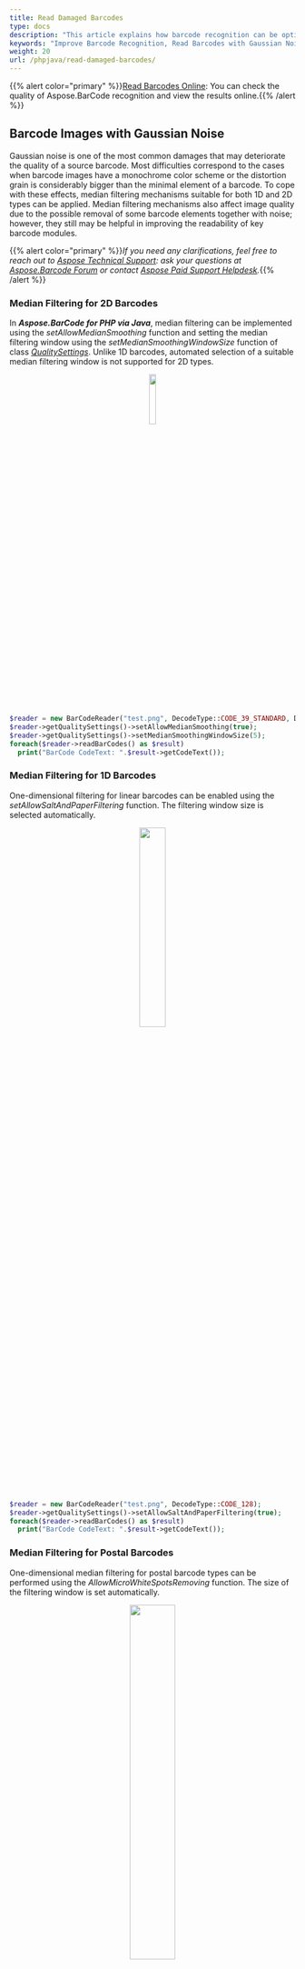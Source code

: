 ```yaml
---
title: Read Damaged Barcodes
type: docs
description: "This article explains how barcode recognition can be optimized in terms of accuracy and speed in case of various distortions in PHP via Java"
keywords: "Improve Barcode Recognition, Read Barcodes with Gaussian Noise, Read Inverted Barcodes, Read Colored Barcode, Read Distorted QR Code, Read Corrupted Barcodes, Read Industrial Data Matrix, Aspose.BarCode, Read Barcodes in PHP"
weight: 20
url: /phpjava/read-damaged-barcodes/
---
```

{{% alert color="primary" %}}[Read Barcodes Online](https://products.aspose.app/barcode/recognize): You can check the quality of Aspose.BarCode recognition and view the results online.{{% /alert %}}

## **Barcode Images with Gaussian Noise**
Gaussian noise is one of the most common damages that may deteriorate the quality of a source barcode. Most difficulties correspond to the cases when barcode images have a monochrome color scheme or the distortion grain is considerably bigger than the minimal element of a barcode. To cope with these effects, median filtering mechanisms suitable for both 1D and 2D types can be applied. Median filtering mechanisms also affect image quality due to the possible removal of some barcode elements together with noise; however, they still may be helpful in improving the readability of key barcode modules.
  
{{% alert color="primary" %}}*If you need any clarifications, feel free to reach out to [Aspose Technical Support](/barcode/phpjava/technical-support/): ask your questions at [Aspose.Barcode Forum](https://forum.aspose.com/c/barcode/13) or contact [Aspose Paid Support Helpdesk](https://helpdesk.aspose.com/).*{{% /alert %}}

### **Median Filtering for 2D Barcodes**
In ***Aspose.BarCode for PHP via Java***, median filtering can be implemented using the *setAllowMedianSmoothing* function and setting the median filtering window using the *setMedianSmoothingWindowSize* function of class [*QualitySettings*](https://reference.aspose.com/barcode/php/classQualitySettings#aa3a4b8146a1e570f2e9bfdd9bdef4680). Unlike 1D barcodes, automated selection of a suitable median filtering window is not supported for 2D types.  
    
<p align="center"><img src="datamatrix_noised.png" width="15%" height="15%"></p>

``` php
$reader = new BarCodeReader("test.png", DecodeType::CODE_39_STANDARD, DecodeType::CODE_128);
$reader->getQualitySettings()->setAllowMedianSmoothing(true);
$reader->getQualitySettings()->setMedianSmoothingWindowSize(5);
foreach($reader->readBarCodes() as $result)
  print("BarCode CodeText: ".$result->getCodeText());
```

### **Median Filtering for 1D Barcodes**
One-dimensional filtering for linear barcodes can be enabled using the *setAllowSaltAndPaperFiltering* function. The filtering window size is selected automatically.  
  
<p align="center"><img src="saltandpaper.png" width="30%" height="30%"></p>

``` php
$reader = new BarCodeReader("test.png", DecodeType::CODE_128);
$reader->getQualitySettings()->setAllowSaltAndPaperFiltering(true);
foreach($reader->readBarCodes() as $result)
  print("BarCode CodeText: ".$result->getCodeText());
```

### **Median Filtering for Postal Barcodes**
One-dimensional median filtering for postal barcode types can be performed using the *AllowMicroWhiteSpotsRemoving* function. The size of the filtering window is set automatically.  
  
<p align="center"><img src="planet_noised.png" width="40%" height="40%"></p>

``` php
$reader = new BarCodeReader("test.png", DecodeType::PLANET);
$reader->getQualitySettings()->setAllowMicroWhiteSpotsRemoving(true);
foreach($reader->readBarCodes() as $result)
  print("BarCode CodeText: ".$result->getCodeText());
```

### **Filtering Out White Spots**
The presence of white spots in barcode images is a frequent problem that appears while sending documents with barcodes through fax transmission. To mitigate this issue, it is possible to use the *setAllowWhiteSpotsRemoving* function, which allows filtering out not all Gaussian noise but only white spots.  
  
<p align="center"><img src="code128_whitespots.png" width="30%" height="30%"></p>

``` php
$reader = new BarCodeReader("test.png", DecodeType::CODE_128);
$reader->getQualitySettings()->setAllowWhiteSpotsRemoving(true);
foreach($reader->readBarCodes() as $result)
  print("BarCode CodeText: ".$result->getCodeText());
```

## **Reducing Barcode Image Size to Eliminate Visual Artifacts**
In some cases, distortions caused by excessive scaling of a barcode image can be mitigated by reducing the scale space. It can be done using the *setAllowDecreasedImage* function. Its purpose is to reduce the size of an image and in this way, to facilitate barcode reading by eliminating visual artifacts.   
  
<p align="center"><img src="datamatrix_waved.png" width="20%" height="20%"></p>

``` php
$reader = new BarCodeReader("test.png", DecodeType::DATA_MATRIX);
$reader->getQualitySettings()->setAllowDecreasedImage(true);
foreach($reader->readBarCodes() as $result)
  print("BarCode CodeText: ".$result->getCodeText());
```

## **Reading Inverted Barcode Images**
The barcode library enables reading barcode images with inverted colors. To do this, it is required to enable the *setAllowInvertImage* function. 

<p align="center"><img src="aztec_regular_inverse.png" width="20%" height="20%"></p>

``` php
$reader = new BarCodeReader("test.png", DecodeType::AZTEC);
$reader->getQualitySettings()->setAllowInvertImage(true);
foreach($reader->readBarCodes() as $result)
  print("BarCode CodeText: ".$result->getCodeText());
```

## **Detecting Colored Barcodes on Colored Background**
To read colored barcodes on a colored background, it is necessary to use the *setAllowComplexBackground* function that attempts to distinguish the colored background from barcode labels through color quantization and then subtract it. It should be noted that enabling this parameter results in considerable deceleration of recognition speed and thus should be used in special cases only. 
  
<p align="center"><img src="qr_color.png" width="15%" height="15%"></p>

``` php
$reader = new BarCodeReader("test.png", DecodeType::QR);
$reader->getQualitySettings()->setAllowComplexBackground(true);
foreach($reader->readBarCodes() as $result)
  print("BarCode CodeText: ".$result->getCodeText());
```

## **Reading Barcodes with Erased or Displaced Bars**
While scanning or sending barcode images using fax transmission, the problem of displaced or erased bars in 1D barcode labels often appears, especially, in those printed out using ink-jet printers. To resolve this issue, the barcode library provides two functions called *setAllowOneDWipedBarsRestoration* and *setCheckMore1DVariants*, which allow selecting the most suitable recognition option according to the checksum value and other barcode elements. However, it should be noted that enabling these settings may result in incorrect recognition of 1D barcodes.  
  
<p align="center"><img src="code128_wipedbars.png" width="40%" height="40%"></p>

``` php
$reader = new BarCodeReader("test.png", DecodeType::CODE_128);
$reader->getQualitySettings()->setAllowOneDWipedBarsRestoration(true);
foreach($reader->readBarCodes() as $result)
  print("BarCode CodeText: ".$result->getCodeText());
```

## **Reading Evidently Incorrect Barcodes**
In cases when it is necessary just to detect the presence of barcodes regardless of their validity and corresponding recognition correctness, it is possible to enable two special settings called *setAllowIncorrectBarcodes* and *setReadTinyBarcodes*. The first one is used to attempt performing partial barcode recognition even if the reading process has provided incorrect results; in this case, the barcode data is decoded with [*BarCodeConfidence*](https://reference.aspose.com/barcode/php/classBarCodeConfidence) being set to *NONE*, which means that the correctness of recognition is not guaranteed.  
  
The *setReadTinyBarcodes* function facilitates reading small barcode labels in large images. It is ignored if the *setAllowIncorrectBarcodes* function is called passing the *True* value. However, enabling this parameter may result in recognizing false barcodes in place of actual text or tables.  
  
<p align="center"><img src="pdf417_qr_corrupted.png" width="30%" height="30%"></p>

``` php
$reader = new BarCodeReader("test.png", DecodeType::QR, DecodeType::PDF417);
$reader->getQualitySettings()->setAllowIncorrectBarcodes(true);
foreach($reader->readBarCodes() as $result)
  print("BarCode CodeText: ".$result->getCodeText());
```

``` php
$reader = new BarCodeReader("test.png", DecodeType::QR, DecodeType::PDF417);
$reader->getQualitySettings()->setReadTinyBarcodes(true);
foreach($reader->readBarCodes() as $result)
  print("BarCode CodeText: ".$result->getCodeText());
```

## **Reading Severely Distorted QR Codes and Micro QR Codes**
The barcode library allows reading severely corrupted *QR Code* and *Micro QR Code* labels. This can be enabled by setting the *setAllowQRMicroQrRestoration* parameter. 

<p align="center"><img src="microqr_3d_distorted.png"></p>

``` php
$reader = new BarCodeReader("test.png", DecodeType::QR);
$reader->getQualitySettings()->setAllowQRMicroQrRestoration(true);
foreach($reader->readBarCodes() as $result)
  print("BarCode CodeText: ".$result->getCodeText());
```

## **Reading Industrial Data Matrix Barcodes**
Industrial *Data Matrix* barcodes often have dotted patterns or other decoration elements and are placed onto metallic surfaces, in this way, creating embossed indelible barcode labels. To facilitate the recognition of such barcodes, it is possible to enable the *setAllowDatamatrixIndustrialBarcodes* function, which allows reading dashed labels in a slow mode. 

<p align="center"><img src="datamatrix_industrial.png" width="30%" height="30%"></p>

``` php
$reader = new BarCodeReader("test.png", DecodeType::DATA_MATRIX);
$reader->getQualitySettings()->setAllowDatamatrixIndustrialBarcodes(true);
foreach($reader->readBarCodes() as $result)
  print("BarCode CodeText: ".$result->getCodeText());
```



